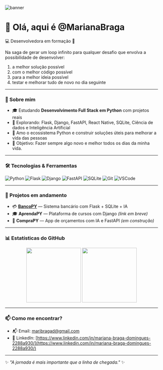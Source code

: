 <!-- Banner de topo -->
<img src="https://github.com/MarianaBraga13/MarianaBraga13/blob/main/banner.png" alt="banner" />

# 👋 Olá, aqui é @MarianaBraga

💻 Desenvolvedora em formação 🚀

Na saga de gerar um loop infinito para qualquer desafio que envolva a possibilidade de desenvolver:
1. a melhor solução possível
2. com o melhor código possível
3. para a melhor ideia possível
4. testar e melhorar tudo de novo no dia seguinte

---

### 🚀 Sobre mim

- 🎓 Estudando **Desenvolvimento Full Stack em Python** com projetos reais
- 🧠 Explorando: Flask, Django, FastAPI, React Native, SQLite, Ciência de dados e Inteligência Artificial
- 🐍 Amo o ecossistema Python e construir soluções úteis para melhorar a vida das pessoas
- 🎯 Objetivo: Fazer sempre algo novo e melhor todos os dias da minha vida.

---

### 🛠️ Tecnologias & Ferramentas

![Python](https://img.shields.io/badge/Python-3776AB?style=for-the-badge&logo=python&logoColor=white)
![Flask](https://img.shields.io/badge/Flask-000000?style=for-the-badge&logo=flask)
![Django](https://img.shields.io/badge/Django-092E20?style=for-the-badge&logo=django)
![FastAPI](https://img.shields.io/badge/FastAPI-009688?style=for-the-badge&logo=fastapi)
![SQLite](https://img.shields.io/badge/SQLite-003B57?style=for-the-badge&logo=sqlite)
![Git](https://img.shields.io/badge/Git-F05032?style=for-the-badge&logo=git&logoColor=white)
![VSCode](https://img.shields.io/badge/VSCode-007ACC?style=for-the-badge&logo=visual-studio-code)

---

### 💼 Projetos em andamento

- 💳 **[BancoPY](https://github.com/MarianaBraga13/bancopy_app)** — Sistema bancário com Flask + SQLite + IA
- 🎓 **AprendaPY** — Plataforma de cursos com Django *(link em breve)*
- 🛒 **CompraPY** — App de orçamentos com IA e FastAPI *(em construção)*

---

### 📊 Estatísticas do GitHub

<p align="center">
  <img height="180em" src="https://github-readme-stats.vercel.app/api?username=MarianaBraga13&show_icons=true&theme=radical"/>
  <img height="180em" src="https://github-readme-stats.vercel.app/api/top-langs/?username=MarianaBraga13&layout=compact&theme=radical"/>
</p>

---

### 📫 Como me encontrar?

- 📬 Email: [maribragad@gmail.com](mailto:maribragad@gmail.com)
- 💼 LinkedIn: [https://www.linkedin.com/in/mariana-braga-domingues-2288a930/](https://www.linkedin.com/in/mariana-braga-domingues-2288a930/)

---

✨ _"A jornada é mais importante que a linha de chegada."_ ✨
